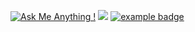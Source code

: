 [![Ask Me Anything !](https://img.shields.io/badge/Ask%20me-anything-1abc9c.svg)](https://GitHub.com/Naereen/ama)
![](https://komarev.com/ghpvc/?username=dxrshxnw&style=for-the-badge&abbreviated=true)
 <a href="#">
    <img src="src/cpp.svg" alt="example badge" style="vertical-align:top margin:6px 4px">
  </a>  
<!--
**dxrshxnw/dxrshxnw** is a ✨ _special_ ✨ repository because its `README.md` (this file) appears on your GitHub profile.

Here are some ideas to get you started:

- 🔭 I’m currently working on ...
- 🌱 I’m currently learning ...
- 👯 I’m looking to collaborate on ...
- 🤔 I’m looking for help with ...
- 💬 Ask me about ...
- 📫 How to reach me: ...
- 😄 Pronouns: ...
- ⚡ Fun fact: ...
-->
